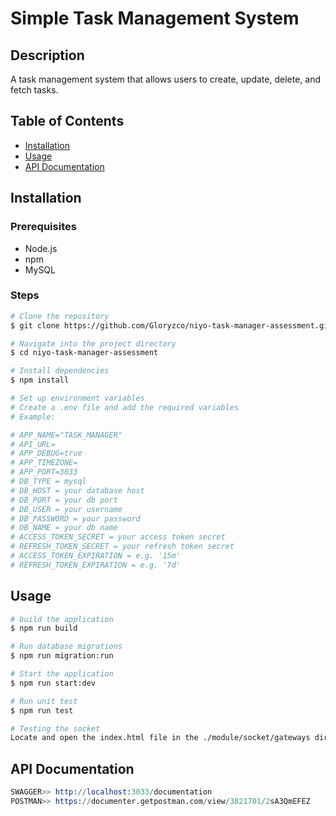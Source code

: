 # Simple Task Management System

## Description

A task management system that allows users to create, update, delete, and fetch tasks.

## Table of Contents

- [Installation](#installation)
- [Usage](#usage)
- [API Documentation](#api-documentation)

## Installation

### Prerequisites

- Node.js
- npm
- MySQL

### Steps

```sh
# Clone the repository
$ git clone https://github.com/Gloryzco/niyo-task-manager-assessment.git

# Navigate into the project directory
$ cd niyo-task-manager-assessment

# Install dependencies
$ npm install

# Set up environment variables
# Create a .env file and add the required variables
# Example:

# APP_NAME="TASK_MANAGER"
# API_URL=
# APP_DEBUG=true
# APP_TIMEZONE=
# APP_PORT=3033
# DB_TYPE = mysql
# DB_HOST = your database host
# DB_PORT = your db port
# DB_USER = your username
# DB_PASSWORD = your password
# DB_NAME = your db name
# ACCESS_TOKEN_SECRET = your access token secret
# REFRESH_TOKEN_SECRET = your refresh token secret
# ACCESS_TOKEN_EXPIRATION = e.g. '15m'
# REFRESH_TOKEN_EXPIRATION = e.g. '7d'
```

## Usage

```sh
# build the application
$ npm run build

# Run database migrations
$ npm run migration:run

# Start the application
$ npm run start:dev

# Run unit test
$ npm run test

# Testing the socket
Locate and open the index.html file in the ./module/socket/gateways directory in a browser. Ensure that `const socket = io('http://localhost:3033');` uses the current port of your local. Once connected, any event (create, update, or delete) on a task will be emitted and outputted to the console.
```

## API Documentation

```s
SWAGGER>> http://localhost:3033/documentation
POSTMAN>> https://documenter.getpostman.com/view/3821701/2sA3QmEFEZ
```
